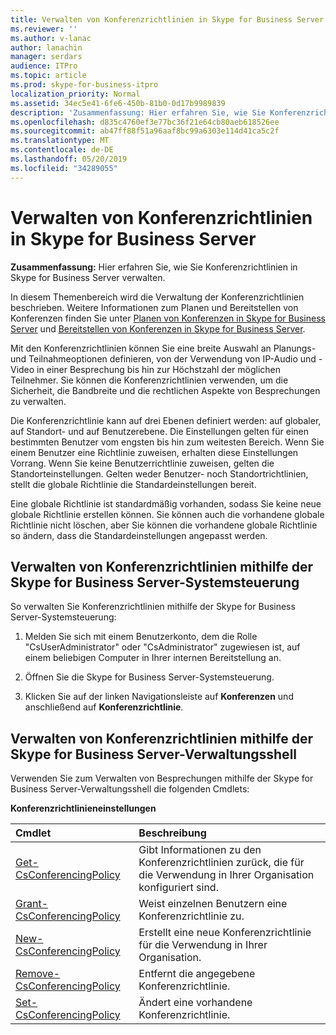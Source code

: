 ```yaml
---
title: Verwalten von Konferenzrichtlinien in Skype for Business Server
ms.reviewer: ''
ms.author: v-lanac
author: lanachin
manager: serdars
audience: ITPro
ms.topic: article
ms.prod: skype-for-business-itpro
localization_priority: Normal
ms.assetid: 34ec5e41-6fe6-450b-81b0-0d17b9989839
description: 'Zusammenfassung: Hier erfahren Sie, wie Sie Konferenzrichtlinien in Skype for Business Server verwalten.'
ms.openlocfilehash: d835c4760ef3e77bc36f21e64cb80aeb618526ee
ms.sourcegitcommit: ab47ff88f51a96aaf8bc99a6303e114d41ca5c2f
ms.translationtype: MT
ms.contentlocale: de-DE
ms.lasthandoff: 05/20/2019
ms.locfileid: "34289055"
---
```

# <a name="manage-conferencing-policies-in-skype-for-business-server"></a>Verwalten von Konferenzrichtlinien in Skype for Business Server
 
**Zusammenfassung:** Hier erfahren Sie, wie Sie Konferenzrichtlinien in Skype for Business Server verwalten.
  
In diesem Themenbereich wird die Verwaltung der Konferenzrichtlinien beschrieben. Weitere Informationen zum Planen und Bereitstellen von Konferenzen finden Sie unter [Planen von Konferenzen in Skype for Business Server](../../plan-your-deployment/conferencing/conferencing.md) und [Bereitstellen von Konferenzen in Skype for Business Server](../../deploy/deploy-conferencing/deploy-conferencing.md).
  
Mit den Konferenzrichtlinien können Sie eine breite Auswahl an Planungs- und Teilnahmeoptionen definieren, von der Verwendung von IP-Audio und -Video in einer Besprechung bis hin zur Höchstzahl der möglichen Teilnehmer. Sie können die Konferenzrichtlinien verwenden, um die Sicherheit, die Bandbreite und die rechtlichen Aspekte von Besprechungen zu verwalten.
  
Die Konferenzrichtlinie kann auf drei Ebenen definiert werden: auf globaler, auf Standort- und auf Benutzerebene. Die Einstellungen gelten für einen bestimmten Benutzer vom engsten bis hin zum weitesten Bereich. Wenn Sie einem Benutzer eine Richtlinie zuweisen, erhalten diese Einstellungen Vorrang. Wenn Sie keine Benutzerrichtlinie zuweisen, gelten die Standorteinstellungen. Gelten weder Benutzer- noch Standortrichtlinien, stellt die globale Richtlinie die Standardeinstellungen bereit.
  
Eine globale Richtlinie ist standardmäßig vorhanden, sodass Sie keine neue globale Richtlinie erstellen können. Sie können auch die vorhandene globale Richtlinie nicht löschen, aber Sie können die vorhandene globale Richtlinie so ändern, dass die Standardeinstellungen angepasst werden.
  
## <a name="manage-conferencing-policies-by-using-skype-for-business-server-control-panel"></a>Verwalten von Konferenzrichtlinien mithilfe der Skype for Business Server-Systemsteuerung

So verwalten Sie Konferenzrichtlinien mithilfe der Skype for Business Server-Systemsteuerung:
  
1. Melden Sie sich mit einem Benutzerkonto, dem die Rolle "CsUserAdministrator" oder "CsAdministrator" zugewiesen ist, auf einem beliebigen Computer in Ihrer internen Bereitstellung an.
    
2.  Öffnen Sie die Skype for Business Server-Systemsteuerung.
    
3. Klicken Sie auf der linken Navigationsleiste auf **Konferenzen** und anschließend auf **Konferenzrichtlinie**.
    
## <a name="manage-conferencing-policies-by-using-skype-for-business-server-management-shell"></a>Verwalten von Konferenzrichtlinien mithilfe der Skype for Business Server-Verwaltungsshell

Verwenden Sie zum Verwalten von Besprechungen mithilfe der Skype for Business Server-Verwaltungsshell die folgenden Cmdlets:
  
**Konferenzrichtlinieneinstellungen**

|**Cmdlet**|**Beschreibung**|
|:-----|:-----|
|[Get-CsConferencingPolicy](https://docs.microsoft.com/powershell/module/skype/get-csconferencingpolicy?view=skype-ps) <br/> |Gibt Informationen zu den Konferenzrichtlinien zurück, die für die Verwendung in Ihrer Organisation konfiguriert sind.  <br/> |
|[Grant-CsConferencingPolicy](https://docs.microsoft.com/powershell/module/skype/grant-csconferencingpolicy?view=skype-ps) <br/> |Weist einzelnen Benutzern eine Konferenzrichtlinie zu.  <br/> |
|[New-CsConferencingPolicy](https://docs.microsoft.com/powershell/module/skype/new-csconferencingpolicy?view=skype-ps) <br/> |Erstellt eine neue Konferenzrichtlinie für die Verwendung in Ihrer Organisation.  <br/> |
|[Remove-CsConferencingPolicy](https://docs.microsoft.com/powershell/module/skype/remove-csconferencingpolicy?view=skype-ps) <br/> |Entfernt die angegebene Konferenzrichtlinie.  <br/> |
|[Set-CsConferencingPolicy](https://docs.microsoft.com/powershell/module/skype/set-csconferencingpolicy?view=skype-ps) <br/> |Ändert eine vorhandene Konferenzrichtlinie.  <br/> |
   

